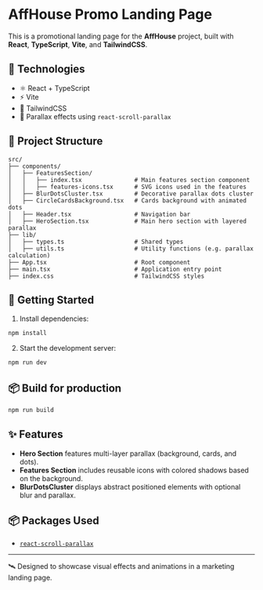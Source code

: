 # AffHouse Promo Landing Page

This is a promotional landing page for the **AffHouse** project, built with **React**, **TypeScript**, **Vite**, and **TailwindCSS**.

## 🔧 Technologies

- ⚛️ React + TypeScript
- ⚡ Vite
- 💨 TailwindCSS
- 🎨 Parallax effects using `react-scroll-parallax`

## 📁 Project Structure

```
src/
├── components/
│   ├── FeaturesSection/
│   │   ├── index.tsx               # Main features section component
│   │   ├── features-icons.tsx      # SVG icons used in the features
│   ├── BlurDotsCluster.tsx         # Decorative parallax dots cluster
│   ├── CircleCardsBackground.tsx   # Cards background with animated dots
│   ├── Header.tsx                  # Navigation bar
│   ├── HeroSection.tsx             # Main hero section with layered parallax
├── lib/
│   ├── types.ts                    # Shared types
│   ├── utils.ts                    # Utility functions (e.g. parallax calculation)
├── App.tsx                         # Root component
├── main.tsx                        # Application entry point
├── index.css                       # TailwindCSS styles
```

## 🚀 Getting Started

1. Install dependencies:

```bash
npm install
```

2. Start the development server:

```bash
npm run dev
```

## 📦 Build for production

```bash
npm run build
```

## ✨ Features

- **Hero Section** features multi-layer parallax (background, cards, and dots).
- **Features Section** includes reusable icons with colored shadows based on the background.
- **BlurDotsCluster** displays abstract positioned elements with optional blur and parallax.

## 📦 Packages Used

- [`react-scroll-parallax`](https://www.npmjs.com/package/react-scroll-parallax)

---

🛰 Designed to showcase visual effects and animations in a marketing landing page.

```

```
